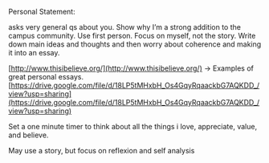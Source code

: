 Personal Statement:

asks very general qs about you. Show why I’m a strong addition to the campus community. Use first person. Focus on myself, not the story. Write down main ideas and thoughts and then worry about coherence and making it into an essay.

[http://www.thisibelieve.org/](http://www.thisibelieve.org/) → Examples of great personal essays. [https://drive.google.com/file/d/18LP5tMHxbH_Os4GqyRqaackbG7AQKDD_/view?usp=sharing](https://drive.google.com/file/d/18LP5tMHxbH_Os4GqyRqaackbG7AQKDD_/view?usp=sharing)

Set a one minute timer to think about all the things i love, appreciate, value, and believe.

May use a story, but focus on reflexion and self analysis